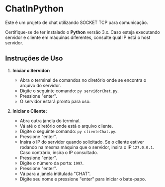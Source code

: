 # ChatInPython

Este é um projeto de chat utilizando SOCKET TCP para comunicação.

Certifique-se de ter instalado o **Python** versão 3.x. Caso esteja executando servidor e cliente em máquinas diferentes, consulte qual IP está o host servidor.

## Instruções de Uso

1. **Iniciar o Servidor:**
   - Abra o terminal de comandos no diretório onde se encontra o arquivo do servidor.
   - Digite o seguinte comando: `py servidorChat.py`.
   - Pressione "enter".
   - O servidor estará pronto para uso.

2. **Iniciar o Cliente:**
   - Abra outra janela do terminal.
   - Vá até o diretório onde está o arquivo cliente.
   - Digite o seguinte comando: `py clienteChat.py`.
   - Pressione "enter".
   - Insira o IP do servidor quando solicitado. Se o cliente estiver rodando na mesma máquina que o servidor, insira o IP `127.0.0.1`. Caso contrário, insira o IP consultado.
   - Pressione "enter".
   - Digite o número da porta: `1997`.
   - Pressione "enter".
   - Vá para a janela intitulada "CHAT".
   - Digite seu nome e pressione "enter" para iniciar o bate-papo.
